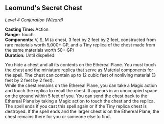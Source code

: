 ## Leomund's Secret Chest
*Level 4 Conjuration (Wizard)*

**Casting Time:** Action  
**Range:** Touch  
**Components:** V, S, M (a chest, 3 feet by 2 feet by 2 feet, constructed from rare materials worth 5,000+ GP, and a Tiny replica of the chest made from the same materials worth 50+ GP)  
**Duration:** Until dispelled

You hide a chest and all its contents on the Ethereal Plane. You must touch the chest and the miniature replica that serve as Material components for the spell. The chest can contain up to 12 cubic feet of nonliving material (3 feet by 2 feet by 2 feet).  
While the chest remains on the Ethereal Plane, you can take a Magic action and touch the replica to recall the chest. It appears in an unoccupied space on the ground within 5 feet of you. You can send the chest back to the Ethereal Plane by taking a Magic action to touch the chest and the replica.  
The spell ends if you cast this spell again or if the Tiny replica chest is destroyed. If the spell ends and the larger chest is on the Ethereal Plane, the chest remains there for you or someone else to find.